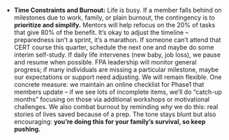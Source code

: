 - **Time Constraints and Burnout:** Life is busy. If a member falls behind on milestones due to work, family, or plain burnout, the contingency is to **prioritize and simplify.** Mentors will help refocus on the 20% of tasks that give 80% of the benefit. It’s okay to adjust the timeline – preparedness isn’t a sprint, it’s a marathon. If someone can’t attend that CERT course this quarter, schedule the next one and maybe do some interim self-study. If daily life intervenes (new baby, job loss), we pause and resume when possible. FPA leadership will monitor general progress; if many individuals are missing a particular milestone, maybe our expectations or support need adjusting. We will remain flexible. One concrete measure: we maintain an online checklist for Phase1 that members update – if we see lots of incomplete items, we’ll do “catch-up months” focusing on those via additional workshops or motivational challenges. We also combat burnout by reminding _why_ we do this: real stories of lives saved because of a prep. The tone stays blunt but also encouraging: **you’re doing this for your family’s survival, so keep pushing.**
